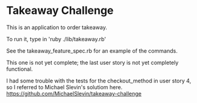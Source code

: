Takeaway Challenge
==================

This is an application to order takeaway.

To run it, type in 'ruby ./lib/takeaway.rb'

See the takeaway_feature_spec.rb for an example of the commands.

This one is not yet complete; the last user story is not yet completely functional.

I had some trouble with the tests for the checkout_method in user story 4, so I referred to Michael Slevin's solutiom here. https://github.com/MichaelSlevin/takeaway-challenge
